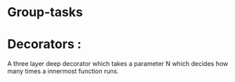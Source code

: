 # Group-tasks

# Decorators :

A three layer deep decorator which takes a parameter N which decides how many times a innermost function runs.
